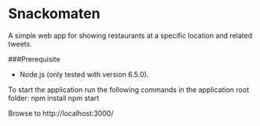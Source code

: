 # Snackomaten

A simple web app for showing restaurants at a specific location and related tweets.

###Prerequisite
 - Node.js (only tested with version 6.5.0).

To start the application run the following commands in the application root folder:
    npm install
    npm start
    
Browse to http://localhost:3000/

